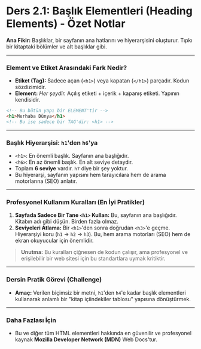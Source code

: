 # Ders 2.1: Başlık Elementleri (Heading Elements) - Özet Notlar

**Ana Fikir:** Başlıklar, bir sayfanın ana hatlarını ve hiyerarşisini oluşturur. Tıpkı bir kitaptaki bölümler ve alt başlıklar gibi.

---

### Element ve Etiket Arasındaki Fark Nedir?

*   **Etiket (Tag):** Sadece açan (`<h1>`) veya kapatan (`</h1>`) parçadır. Kodun sözdizimidir.
*   **Element:** *Her şeydir.* Açılış etiketi + içerik + kapanış etiketi. Yapının kendisidir.

```html
<!-- Bu bütün yapı bir ELEMENT'tir -->
<h1>Merhaba Dünya</h1>
<!-- Bu ise sadece bir TAG'dir: <h1> -->
```

---

### Başlık Hiyerarşisi: `h1`'den `h6`'ya

*   `<h1>`: En önemli başlık. Sayfanın ana başlığıdır.
*   `<h6>`: En az önemli başlık. En alt seviye detaydır.
*   Toplam **6 seviye** vardır. `h7` diye bir şey yoktur.
*   Bu hiyerarşi, sayfanın yapısını hem tarayıcılara hem de arama motorlarına (SEO) anlatır.

---

### Profesyonel Kullanım Kuralları (En İyi Pratikler)

1.  **Sayfada Sadece Bir Tane `<h1>` Kullan:** Bu, sayfanın ana başlığıdır. Kitabın adı gibi düşün. Birden fazla olmaz.
2.  **Seviyeleri Atlama:** Bir `<h1>`'den sonra doğrudan `<h3>`'e geçme. Hiyerarşiyi koru (`h1` -> `h2` -> `h3`). Bu, hem arama motorları (SEO) hem de ekran okuyucular için önemlidir.

> **Unutma:** Bu kuralları çiğnesen de kodun çalışır, ama profesyonel ve erişilebilir bir web sitesi için bu standartlara uymak kritiktir.

---

### Dersin Pratik Görevi (Challenge)

*   **Amaç:** Verilen biçimsiz bir metni, `h1`'den `h4`'e kadar başlık elementleri kullanarak anlamlı bir "kitap içiindekiler tablosu" yapısına dönüştürmek.

---

### Daha Fazlası İçin

*   Bu ve diğer tüm HTML elementleri hakkında en güvenilir ve profesyonel kaynak **Mozilla Developer Network (MDN)** Web Docs'tur.
